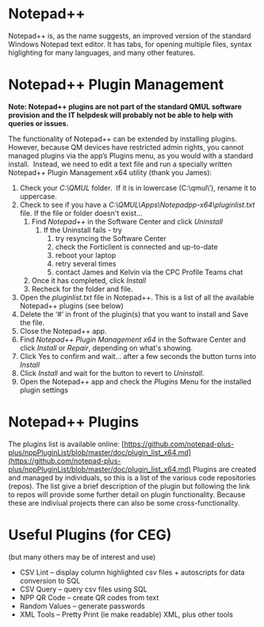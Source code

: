 # Notepad++
Notepad++ is, as the name suggests, an improved version of the standard Windows Notepad text editor.  It has tabs, for opening multiple files, syntax higlighting for many languages, and many other features.

# Notepad++ Plugin Management
**Note: Notepad++ plugins are not part of the standard QMUL software provision and the IT helpdesk will probably not be able to help with queries or issues.**

The functionality of Notepad++ can be extended by installing plugins.  However, because QM devices have restricted admin rights, you cannot managed plugins via the app’s Plugins menu, as you would with a standard install.  Instead, we need to edit a text file and run a specially written Notepad++ Plugin Management x64 utility (thank you James):

1. Check your _C:\QMUL_ folder.  If it is in lowercase (C:\qmul\’), rename it to uppercase.
2. Check to see if you have a _C:\QMUL\Apps\Notepadpp-x64\pluginlist.txt_ file. If the file or folder doesn't exist...
	1. Find _Notepad++_ in the Software Center and click _Uninstall_
		1. If the Uninstall fails - try
			1. try resyncing the Software Center
			2. check the Forticlient is connected and up-to-date
			3. reboot your laptop
			4. retry several times
			5. contact James and Kelvin via the CPC Profile Teams chat
	2. Once it has completed, click _Install_
	3. Recheck for the folder and file.
3. Open the  _pluginlist.txt_ file in Notepad++. This is a list of all the available Notepad++ plugins (see below)
4. Delete the ‘#’ in front of the plugin(s) that you want to install and Save the file.
5. Close the Notepad++ app.
6. Find _Notepad++ Plugin Management x64_ in the Software Center and click _Install_ or _Repair_, depending on what's showing.
7. Click Yes to confirm and wait… after a few seconds the button turns into _Install_
8. Click _Install_ and wait for the button to revert to _Uninstall._
9. Open the Notepad++ app and check the _Plugins_ Menu for the installed plugin settings

# Notepad++ Plugins
The plugins list is available online:
[https://github.com/notepad-plus-plus/nppPluginList/blob/master/doc/plugin_list_x64.md](https://github.com/notepad-plus-plus/nppPluginList/blob/master/doc/plugin_list_x64.md)
Plugins are created and managed by individuals, so this is a list of the various code repositories (repos).  The list give a brief description of the plugin but following the link to repos will provide some further detail on plugin functionality.  Because these are indiviual projects there can also be some cross-functionality.

# Useful Plugins (for CEG)
(but many others may be of interest and use)
- CSV Lint – display column highlighted csv files + autoscripts for data conversion to SQL
- CSV Query – query csv files using SQL
- NPP QR Code – create QR codes from text
- Random Values – generate passwords
- XML Tools – Pretty Print (ie make readable) XML, plus other tools